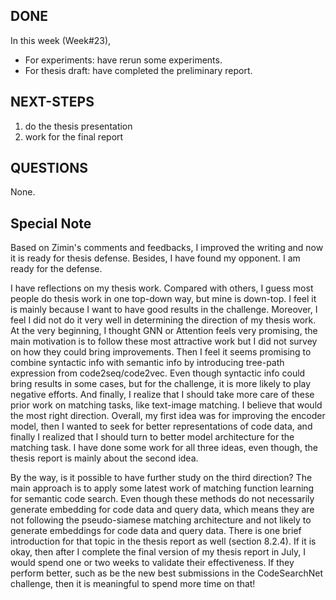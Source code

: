 ## DONE

In this week (Week#23),

- For experiments: have rerun some experiments.
- For thesis draft: have completed the preliminary report.

## NEXT-STEPS

1. do the thesis presentation
2. work for the final report

## QUESTIONS

None.

## Special Note

Based on Zimin's comments and feedbacks, I improved the writing and now it is ready for thesis defense. Besides, I have found my opponent. I am ready for the defense.

I have reflections on my thesis work. Compared with others, I guess most people do thesis work in one top-down way, but mine is down-top. I feel it is mainly because I want to have good results in the challenge. Moreover, I feel I did not do it very well in determining the direction of my thesis work. At the very beginning, I thought GNN or Attention feels very promising, the main motivation is to follow these most attractive work but I did not survey on how they could bring improvements. Then I feel it seems promising to combine syntactic info with semantic info by introducing tree-path expression from code2seq/code2vec. Even though syntactic info could bring results in some cases, but for the challenge, it is more likely to play negative efforts. And finally, I realize that I should take more care of these prior work on matching tasks, like text-image matching. I believe that would the most right direction. Overall, my first idea was for improving the encoder model, then I wanted to seek for better representations of code data, and finally I realized that I should turn to better model architecture for the matching task. I have done some work for all three ideas, even though, the thesis report is mainly about the second idea.

By the way, is it possible to have further study on the third direction? The main approach is to apply some latest work of matching function learning for semantic code search. Even though these methods do not necessarily generate embedding for code data and query data, which means they are not following the pseudo-siamese matching architecture and not likely to generate embeddings for code data and query data. There is one brief introduction for that topic in the thesis report as well (section 8.2.4). If it is okay, then after I complete the final version of my thesis report in July, I would spend one or two weeks to validate their effectiveness. If they perform better, such as be the new best submissions in the CodeSearchNet challenge, then it is meaningful to spend more time on that!
